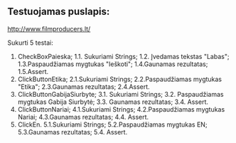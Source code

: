 ## Testuojamas puslapis:
http://www.filmproducers.lt/

Sukurti 5 testai:

1. CheckBoxPaieska;
   1.1. Sukuriami Strings;
   1.2. Įvedamas tekstas "Labas";
   1.3.Paspaudžiamas mygtukas "Ieškoti";
   1.4.Gaunamas rezultatas;
   1.5.Assert.
2. ClickButtonEtika;
    2.1.Sukuriami Strings;
    2.2.Paspaudžiamas mygtukas "Etika";
    2.3.Gaunamas rezultatas;
    2.4.Assert.
3. ClickButtonGabijaSiurbyte;
    3.1. Sukuriami Strings;
    3.2. Paspaudžiamas mygtukas Gabija Siurbytė;
    3.3. Gaunamas rezultatas;
    3.4. Assert.
4. ClickButtonNariai;
    4.1.Sukuriami Strings;
    4.2.Paspaudžiamas mygtukas Nariai;
    4.3.Gaunamas rezultatas;
    4.4. Assert.
5. ClickEn.
    5.1.Sukuriami Strings;
    5.2.Paspaudžiamas mygtukas EN;
    5.3.Gaunamas rezultatas;
    5.4. Assert.